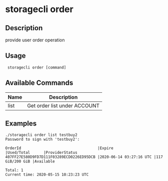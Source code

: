 # storagecli order

## Description

provide user order operation

## Usage
```
 storagecli order [command]
```
## Available Commands

| Name| Description                                                                   |
| ---------------  | --------------------- 
| list  | Get order list under ACCOUNT|


## Examples
```
./storagecli order list testbuy2
Password to sign with 'testbuy2':

OrderId                                  |Expire                  |Used/Total      |ProviderStatus
407FF27E580D9FD7D111F03289ECD0226ED95DCB |2020-06-14 03:27:16 UTC |117 GiB/200 GiB |Available

Total: 1
Current time: 2020-05-15 10:23:23 UTC
```
